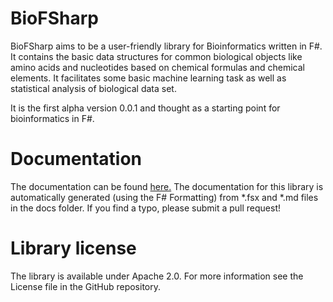 BioFSharp
=========

BioFSharp aims to be a user-friendly library for Bioinformatics written in F#. It contains the basic data 
structures for common biological objects like amino acids and nucleotides based on chemical formulas and chemical elements. 
It facilitates some basic machine learning task as well as statistical analysis of biological data set. 

It is the first alpha version 0.0.1 and thought as a starting point for bioinformatics in F#.


Documentation
=============

The documentation can be found [here.](http://muehlhaus.github.io/BioFSharp)
The documentation for this library is automatically generated (using the F# Formatting) from *.fsx and *.md files in the docs folder. If you find a typo, please submit a pull request!


Library license
===============

The library is available under Apache 2.0. For more information see the License file in the GitHub repository.
